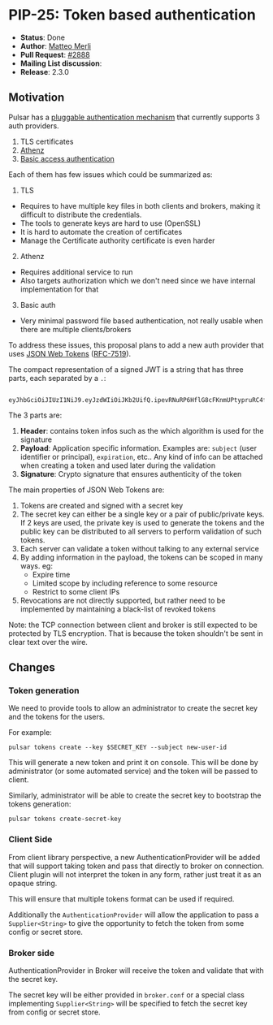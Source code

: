 # PIP-25: Token based authentication

* **Status**: Done
* **Author**: [Matteo Merli](https://github.com/merlimat)
* **Pull Request**: [#2888](https://github.com/apache/pulsar/pull/2888)
* **Mailing List discussion**:
* **Release**: 2.3.0


## Motivation

Pulsar has a [pluggable authentication mechanism](http://pulsar.apache.org/docs/en/security-extending/#authentication)
that currently supports 3 auth providers.

 1. TLS certificates
 2. [Athenz](http://www.athenz.io/)
 3. [Basic access authentication](https://en.wikipedia.org/wiki/Basic_access_authentication)

Each of them has few issues which could be summarized as:

 1. TLS
   * Requires to have multiple key files in both clients and brokers, making it
     difficult to distribute the credentials.
   * The tools to generate keys are hard to use (OpenSSL)
   * It is hard to automate the creation of certificates
   * Manage the Certificate authority certificate is even harder

 2. Athenz
   * Requires additional service to run
   * Also targets authorization which we don't need since we have internal implementation
     for that

 3. Basic auth
   * Very minimal password file based authentication, not really usable when there
     are multiple clients/brokers

To address these issues, this proposal plans to add a new auth provider that uses
[JSON Web Tokens](https://jwt.io/introduction/)
 ([RFC-7519](https://tools.ietf.org/html/rfc7519)).

 The compact representation of a signed JWT is a string that has three
 parts, each separated by a `.`:

```
 eyJhbGciOiJIUzI1NiJ9.eyJzdWIiOiJKb2UifQ.ipevRNuRP6HflG8cFKnmUPtypruRC4fb1DWtoLL62SY
```

The 3 parts are:
 1. **Header**: contains token infos such as the which algorithm is used for
    the signature
 2. **Payload**: Application specific information. Examples are: `subject`
    (user identifier or principal), `expiration`, etc.. Any kind of info
    can be attached when creating a token and used later during the
    validation
 3. **Signature**: Crypto signature that ensures authenticity of the
    token

The main properties of JSON Web Tokens are:
  1. Tokens are created and signed with a secret key
  2. The secret key can either be a single key or a pair of public/private
     keys. If 2 keys are used, the private key is used to generate the
     tokens and the public key can be distributed to all servers to
     perform validation of such tokens.
  3. Each server can validate a token without talking to any external
     service
  4. By adding information in the payload, the tokens can be scoped in
     many ways. eg:
       * Expire time
       * Limited scope by including reference to some resource
       * Restrict to some client IPs
  5. Revocations are not directly supported, but rather need to be
     implemented by maintaining a black-list of revoked tokens

Note: the TCP connection between client and broker is still expected
to be protected by TLS encryption. That is because the token shouldn't
be sent in clear text over the wire.

## Changes

### Token generation

We need to provide tools to allow an administrator to create the secret
key and the tokens for the users.

For example:

```shell
pulsar tokens create --key $SECRET_KEY --subject new-user-id
```

This will generate a new token and print it on console. This will be done
by administrator (or some automated service) and the token will be passed
to client.

Similarly, administrator will be able to create the secret key to
bootstrap the tokens generation:

```shell
pulsar tokens create-secret-key
```

### Client Side

From client library perspective, a new AuthenticationProvider will be
added that will support taking token and pass that directly to broker
on connection. Client plugin will not interpret the token in any form,
rather just treat it as an opaque string.

This will ensure that multiple tokens format can be used if required.

Additionally the `AuthenticationProvider` will allow the application
to pass a `Supplier<String>` to give the opportunity to fetch the
token from some config or secret store.

### Broker side

AuthenticationProvider in Broker will receive the token and validate
that with the secret key.

The secret key will be either provided in `broker.conf` or a special
class implementing `Supplier<String>` will be specified to fetch the
secret key from config or secret store.
